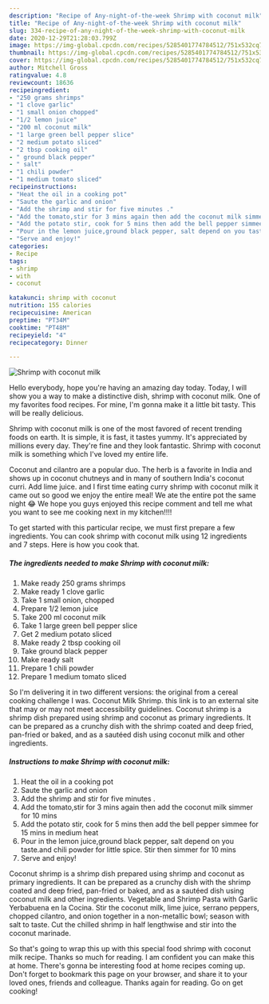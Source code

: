 ```yaml
---
description: "Recipe of Any-night-of-the-week Shrimp with coconut milk"
title: "Recipe of Any-night-of-the-week Shrimp with coconut milk"
slug: 334-recipe-of-any-night-of-the-week-shrimp-with-coconut-milk
date: 2020-12-29T21:28:03.799Z
image: https://img-global.cpcdn.com/recipes/5285401774784512/751x532cq70/shrimp-with-coconut-milk-recipe-main-photo.jpg
thumbnail: https://img-global.cpcdn.com/recipes/5285401774784512/751x532cq70/shrimp-with-coconut-milk-recipe-main-photo.jpg
cover: https://img-global.cpcdn.com/recipes/5285401774784512/751x532cq70/shrimp-with-coconut-milk-recipe-main-photo.jpg
author: Mitchell Gross
ratingvalue: 4.8
reviewcount: 18636
recipeingredient:
- "250 grams shrimps"
- "1 clove garlic"
- "1 small onion chopped"
- "1/2 lemon juice"
- "200 ml coconut milk"
- "1 large green bell pepper slice"
- "2 medium potato sliced"
- "2 tbsp cooking oil"
- " ground black pepper"
- " salt"
- "1 chili powder"
- "1 medium tomato sliced"
recipeinstructions:
- "Heat the oil in a cooking pot"
- "Saute the garlic and onion"
- "Add the shrimp and stir for five minutes ."
- "Add the tomato,stir for 3 mins again then add the coconut milk simmer for 10 mins"
- "Add the potato stir, cook for 5 mins then add the bell pepper simmee for 15 mins in medium heat"
- "Pour in the lemon juice,ground black pepper, salt depend on you taste.and chili powder for little spice. Stir then simmer for 10 mins"
- "Serve and enjoy!"
categories:
- Recipe
tags:
- shrimp
- with
- coconut

katakunci: shrimp with coconut 
nutrition: 155 calories
recipecuisine: American
preptime: "PT34M"
cooktime: "PT48M"
recipeyield: "4"
recipecategory: Dinner

---
```



![Shrimp with coconut milk](https://img-global.cpcdn.com/recipes/5285401774784512/751x532cq70/shrimp-with-coconut-milk-recipe-main-photo.jpg)

Hello everybody, hope you're having an amazing day today. Today, I will show you a way to make a distinctive dish, shrimp with coconut milk. One of my favorites food recipes. For mine, I'm gonna make it a little bit tasty. This will be really delicious.

Shrimp with coconut milk is one of the most favored of recent trending foods on earth. It is simple, it is fast, it tastes yummy. It's appreciated by millions every day. They're fine and they look fantastic. Shrimp with coconut milk is something which I've loved my entire life.

Coconut and cilantro are a popular duo. The herb is a favorite in India and shows up in coconut chutneys and in many of southern India&#39;s coconut curri. Add lime juice. and I first time eating curry shrimp with coconut milk it came out so good we enjoy the entire meal! We ate the entire pot the same night 😂 We hope you guys enjoyed this recipe comment and tell me what you want to see me cooking next in my kitchen!!!!


To get started with this particular recipe, we must first prepare a few ingredients. You can cook shrimp with coconut milk using 12 ingredients and 7 steps. Here is how you cook that.

<!--inarticleads1-->

##### The ingredients needed to make Shrimp with coconut milk:

1. Make ready 250 grams shrimps
1. Make ready 1 clove garlic
1. Take 1 small onion, chopped
1. Prepare 1/2 lemon juice
1. Take 200 ml coconut milk
1. Take 1 large green bell pepper slice
1. Get 2 medium potato sliced
1. Make ready 2 tbsp cooking oil
1. Take  ground black pepper
1. Make ready  salt
1. Prepare 1 chili powder
1. Prepare 1 medium tomato sliced


So I&#39;m delivering it in two different versions: the original from a cereal cooking challenge I was. Coconut Milk Shrimp. this link is to an external site that may or may not meet accessibility guidelines. Coconut shrimp is a shrimp dish prepared using shrimp and coconut as primary ingredients. It can be prepared as a crunchy dish with the shrimp coated and deep fried, pan-fried or baked, and as a sautéed dish using coconut milk and other ingredients. 

<!--inarticleads2-->

##### Instructions to make Shrimp with coconut milk:

1. Heat the oil in a cooking pot
1. Saute the garlic and onion
1. Add the shrimp and stir for five minutes .
1. Add the tomato,stir for 3 mins again then add the coconut milk simmer for 10 mins
1. Add the potato stir, cook for 5 mins then add the bell pepper simmee for 15 mins in medium heat
1. Pour in the lemon juice,ground black pepper, salt depend on you taste.and chili powder for little spice. Stir then simmer for 10 mins
1. Serve and enjoy!


Coconut shrimp is a shrimp dish prepared using shrimp and coconut as primary ingredients. It can be prepared as a crunchy dish with the shrimp coated and deep fried, pan-fried or baked, and as a sautéed dish using coconut milk and other ingredients. Vegetable and Shrimp Pasta with Garlic Yerbabuena en la Cocina. Stir the coconut milk, lime juice, serrano peppers, chopped cilantro, and onion together in a non-metallic bowl; season with salt to taste. Cut the chilled shrimp in half lengthwise and stir into the coconut marinade. 

So that's going to wrap this up with this special food shrimp with coconut milk recipe. Thanks so much for reading. I am confident you can make this at home. There's gonna be interesting food at home recipes coming up. Don't forget to bookmark this page on your browser, and share it to your loved ones, friends and colleague. Thanks again for reading. Go on get cooking!
